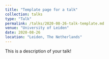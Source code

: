 ```yaml
---
title: "Template page for a talk"
collection: talks
type: "Talk"
permalink: /talks/2020-08-26-talk-template.md
venue: "University of Leiden"
date: 2020-08-26
location: "Leiden, The Netherlands"
---
```


This is a description of your talk!
